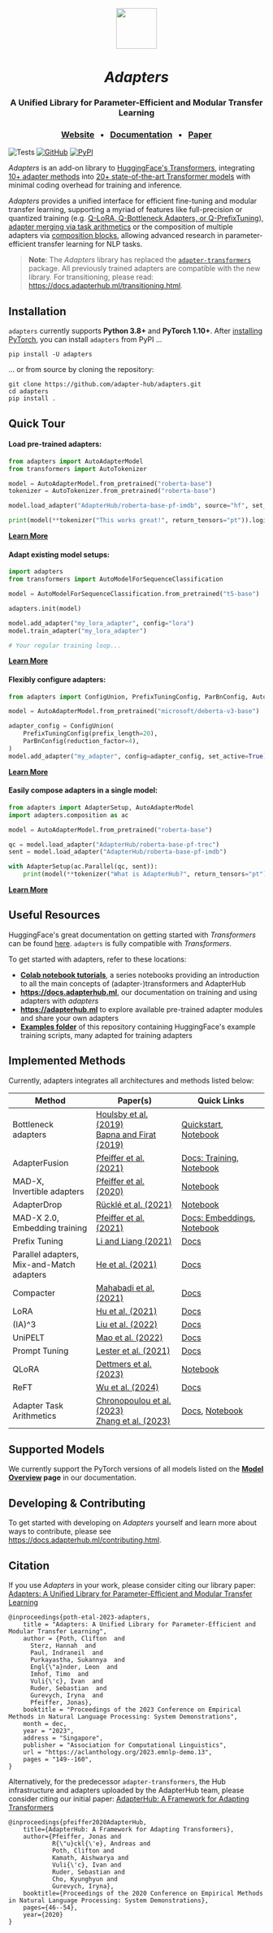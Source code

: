 <!---
Copyright 2020 The AdapterHub Team. All rights reserved.

Licensed under the Apache License, Version 2.0 (the "License");
you may not use this file except in compliance with the License.
You may obtain a copy of the License at

    http://www.apache.org/licenses/LICENSE-2.0

Unless required by applicable law or agreed to in writing, software
distributed under the License is distributed on an "AS IS" BASIS,
WITHOUT WARRANTIES OR CONDITIONS OF ANY KIND, either express or implied.
See the License for the specific language governing permissions and
limitations under the License.
-->

<p align="center">
<img style="vertical-align:middle" src="https://raw.githubusercontent.com/Adapter-Hub/adapters/main/docs/img/adapter-bert.png" width="80" />
</p>
<h1 align="center">
<span><i>Adapters</i></span>
</h1>

<h3 align="center">
A Unified Library for Parameter-Efficient and Modular Transfer Learning
</h3>
<h3 align="center">
    <a href="https://adapterhub.ml">Website</a>
    &nbsp; • &nbsp;
    <a href="https://docs.adapterhub.ml">Documentation</a>
    &nbsp; • &nbsp;
    <a href="https://arxiv.org/abs/2311.11077">Paper</a>
</h3>

![Tests](https://github.com/Adapter-Hub/adapters/workflows/Tests/badge.svg?branch=adapters)
[![GitHub](https://img.shields.io/github/license/adapter-hub/adapters.svg?color=blue)](https://github.com/adapter-hub/adapters/blob/main/LICENSE)
[![PyPI](https://img.shields.io/pypi/v/adapters)](https://pypi.org/project/adapters/)

_Adapters_ is an add-on library to [HuggingFace's Transformers](https://github.com/huggingface/transformers), integrating [10+ adapter methods](https://docs.adapterhub.ml/overview.html) into [20+ state-of-the-art Transformer models](https://docs.adapterhub.ml/model_overview.html) with minimal coding overhead for training and inference.

_Adapters_ provides a unified interface for efficient fine-tuning and modular transfer learning, supporting a myriad of features like full-precision or quantized training (e.g. [Q-LoRA, Q-Bottleneck Adapters, or Q-PrefixTuning](https://github.com/Adapter-Hub/adapters/blob/main/notebooks/QLoRA_Llama_Finetuning.ipynb)), [adapter merging via task arithmetics](https://docs.adapterhub.ml/adapter_composition.html#merging-adapters) or the composition of multiple adapters via [composition blocks](https://docs.adapterhub.ml/adapter_composition.html), allowing advanced research in parameter-efficient transfer learning for NLP tasks.

> **Note**: The _Adapters_ library has replaced the [`adapter-transformers`](https://github.com/adapter-hub/adapter-transformers-legacy) package. All previously trained adapters are compatible with the new library. For transitioning, please read: https://docs.adapterhub.ml/transitioning.html.


## Installation

`adapters` currently supports **Python 3.8+** and **PyTorch 1.10+**.
After [installing PyTorch](https://pytorch.org/get-started/locally/), you can install `adapters` from PyPI ...

```
pip install -U adapters
```

... or from source by cloning the repository:

```
git clone https://github.com/adapter-hub/adapters.git
cd adapters
pip install .
```


## Quick Tour

#### Load pre-trained adapters:

```python
from adapters import AutoAdapterModel
from transformers import AutoTokenizer

model = AutoAdapterModel.from_pretrained("roberta-base")
tokenizer = AutoTokenizer.from_pretrained("roberta-base")

model.load_adapter("AdapterHub/roberta-base-pf-imdb", source="hf", set_active=True)

print(model(**tokenizer("This works great!", return_tensors="pt")).logits)
```

**[Learn More](https://docs.adapterhub.ml/loading.html)**

#### Adapt existing model setups:

```python
import adapters
from transformers import AutoModelForSequenceClassification

model = AutoModelForSequenceClassification.from_pretrained("t5-base")

adapters.init(model)

model.add_adapter("my_lora_adapter", config="lora")
model.train_adapter("my_lora_adapter")

# Your regular training loop...
```

**[Learn More](https://docs.adapterhub.ml/quickstart.html)**

#### Flexibly configure adapters:

```python
from adapters import ConfigUnion, PrefixTuningConfig, ParBnConfig, AutoAdapterModel

model = AutoAdapterModel.from_pretrained("microsoft/deberta-v3-base")

adapter_config = ConfigUnion(
    PrefixTuningConfig(prefix_length=20),
    ParBnConfig(reduction_factor=4),
)
model.add_adapter("my_adapter", config=adapter_config, set_active=True)
```

**[Learn More](https://docs.adapterhub.ml/overview.html)**

#### Easily compose adapters in a single model:

```python
from adapters import AdapterSetup, AutoAdapterModel
import adapters.composition as ac

model = AutoAdapterModel.from_pretrained("roberta-base")

qc = model.load_adapter("AdapterHub/roberta-base-pf-trec")
sent = model.load_adapter("AdapterHub/roberta-base-pf-imdb")

with AdapterSetup(ac.Parallel(qc, sent)):
    print(model(**tokenizer("What is AdapterHub?", return_tensors="pt")))
```

**[Learn More](https://docs.adapterhub.ml/adapter_composition.html)**

## Useful Resources

HuggingFace's great documentation on getting started with _Transformers_ can be found [here](https://huggingface.co/transformers/index.html). `adapters` is fully compatible with _Transformers_.

To get started with adapters, refer to these locations:

- **[Colab notebook tutorials](https://github.com/Adapter-Hub/adapters/tree/main/notebooks)**, a series notebooks providing an introduction to all the main concepts of (adapter-)transformers and AdapterHub
- **https://docs.adapterhub.ml**, our documentation on training and using adapters with _adapters_
- **https://adapterhub.ml** to explore available pre-trained adapter modules and share your own adapters
- **[Examples folder](https://github.com/Adapter-Hub/adapters/tree/main/examples/pytorch)** of this repository containing HuggingFace's example training scripts, many adapted for training adapters

## Implemented Methods

Currently, adapters integrates all architectures and methods listed below:

| Method | Paper(s) | Quick Links |
| --- | --- | --- |
| Bottleneck adapters | [Houlsby et al. (2019)](https://arxiv.org/pdf/1902.00751.pdf)<br> [Bapna and Firat (2019)](https://arxiv.org/pdf/1909.08478.pdf) | [Quickstart](https://docs.adapterhub.ml/quickstart.html), [Notebook](https://colab.research.google.com/github/Adapter-Hub/adapters/blob/main/notebooks/01_Adapter_Training.ipynb) |
| AdapterFusion | [Pfeiffer et al. (2021)](https://aclanthology.org/2021.eacl-main.39.pdf) | [Docs: Training](https://docs.adapterhub.ml/training.html#train-adapterfusion), [Notebook](https://colab.research.google.com/github/Adapter-Hub/adapters/blob/main/notebooks/03_Adapter_Fusion.ipynb) |
| MAD-X,<br> Invertible adapters | [Pfeiffer et al. (2020)](https://aclanthology.org/2020.emnlp-main.617/) | [Notebook](https://colab.research.google.com/github/Adapter-Hub/adapters/blob/main/notebooks/04_Cross_Lingual_Transfer.ipynb) |
| AdapterDrop | [Rücklé et al. (2021)](https://arxiv.org/pdf/2010.11918.pdf) | [Notebook](https://colab.research.google.com/github/Adapter-Hub/adapters/blob/main/notebooks/05_Adapter_Drop_Training.ipynb) |
| MAD-X 2.0,<br> Embedding training | [Pfeiffer et al. (2021)](https://arxiv.org/pdf/2012.15562.pdf) | [Docs: Embeddings](https://docs.adapterhub.ml/embeddings.html), [Notebook](https://colab.research.google.com/github/Adapter-Hub/adapters/blob/main/notebooks/08_NER_Wikiann.ipynb) |
| Prefix Tuning | [Li and Liang (2021)](https://arxiv.org/pdf/2101.00190.pdf) | [Docs](https://docs.adapterhub.ml/methods.html#prefix-tuning) |
| Parallel adapters,<br> Mix-and-Match adapters | [He et al. (2021)](https://arxiv.org/pdf/2110.04366.pdf) | [Docs](https://docs.adapterhub.ml/method_combinations.html#mix-and-match-adapters) |
| Compacter | [Mahabadi et al. (2021)](https://arxiv.org/pdf/2106.04647.pdf) | [Docs](https://docs.adapterhub.ml/methods.html#compacter) |
| LoRA | [Hu et al. (2021)](https://arxiv.org/pdf/2106.09685.pdf) | [Docs](https://docs.adapterhub.ml/methods.html#lora) |
| (IA)^3 | [Liu et al. (2022)](https://arxiv.org/pdf/2205.05638.pdf) | [Docs](https://docs.adapterhub.ml/methods.html#ia-3) |
| UniPELT | [Mao et al. (2022)](https://arxiv.org/pdf/2110.07577.pdf) | [Docs](https://docs.adapterhub.ml/method_combinations.html#unipelt) |
| Prompt Tuning | [Lester et al. (2021)](https://aclanthology.org/2021.emnlp-main.243/) | [Docs](https://docs.adapterhub.ml/methods.html#prompt-tuning) |
| QLoRA | [Dettmers et al. (2023)](https://arxiv.org/pdf/2305.14314.pdf) | [Notebook](https://colab.research.google.com/github/Adapter-Hub/adapters/blob/main/notebooks/QLoRA_Llama_Finetuning.ipynb) |
| ReFT | [Wu et al. (2024)](https://arxiv.org/pdf/2404.03592) | [Docs](https://docs.adapterhub.ml/methods.html#reft) |
| Adapter Task Arithmetics | [Chronopoulou et al. (2023)](https://arxiv.org/abs/2311.09344)<br> [Zhang et al. (2023)](https://proceedings.neurips.cc/paper_files/paper/2023/hash/299a08ee712d4752c890938da99a77c6-Abstract-Conference.html) | [Docs](https://docs.adapterhub.ml/merging_adapters.html), [Notebook](https://colab.research.google.com/github/Adapter-Hub/adapters/blob/main/notebooks/06_Task_Arithmetics.ipynb)|


## Supported Models

We currently support the PyTorch versions of all models listed on the **[Model Overview](https://docs.adapterhub.ml/model_overview.html) page** in our documentation.

## Developing & Contributing

To get started with developing on _Adapters_ yourself and learn more about ways to contribute, please see https://docs.adapterhub.ml/contributing.html.

## Citation

If you use _Adapters_ in your work, please consider citing our library paper: [Adapters: A Unified Library for Parameter-Efficient and Modular Transfer Learning](https://arxiv.org/abs/2311.11077)

```
@inproceedings{poth-etal-2023-adapters,
    title = "Adapters: A Unified Library for Parameter-Efficient and Modular Transfer Learning",
    author = {Poth, Clifton  and
      Sterz, Hannah  and
      Paul, Indraneil  and
      Purkayastha, Sukannya  and
      Engl{\"a}nder, Leon  and
      Imhof, Timo  and
      Vuli{\'c}, Ivan  and
      Ruder, Sebastian  and
      Gurevych, Iryna  and
      Pfeiffer, Jonas},
    booktitle = "Proceedings of the 2023 Conference on Empirical Methods in Natural Language Processing: System Demonstrations",
    month = dec,
    year = "2023",
    address = "Singapore",
    publisher = "Association for Computational Linguistics",
    url = "https://aclanthology.org/2023.emnlp-demo.13",
    pages = "149--160",
}
```

Alternatively, for the predecessor `adapter-transformers`, the Hub infrastructure and adapters uploaded by the AdapterHub team, please consider citing our initial paper: [AdapterHub: A Framework for Adapting Transformers](https://arxiv.org/abs/2007.07779)

```
@inproceedings{pfeiffer2020AdapterHub,
    title={AdapterHub: A Framework for Adapting Transformers},
    author={Pfeiffer, Jonas and
            R{\"u}ckl{\'e}, Andreas and
            Poth, Clifton and
            Kamath, Aishwarya and
            Vuli{\'c}, Ivan and
            Ruder, Sebastian and
            Cho, Kyunghyun and
            Gurevych, Iryna},
    booktitle={Proceedings of the 2020 Conference on Empirical Methods in Natural Language Processing: System Demonstrations},
    pages={46--54},
    year={2020}
}
```
